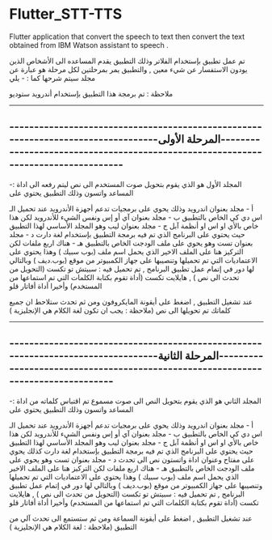 # Flutter_STT-TTS
Flutter application that convert the speech to text  then convert the text obtained from IBM Watson assistant to speech .  
 
 تم عمل تطبيق بإستخدام الفلاتر وذلك التطبيق يقدم المساعده الى الأشخاص الذين يودون الاستفسار عن شيء معين , والتطبيق يمر بمرحلتين لكل مرحلة هو عبارة عن مجلد سيتم شرحها كما : - يلي 
 
 ملاحظة : تم برمجة هذا التطبيق بإستخدام أندرويد ستوديو
 
 ---------------------------------------------------------------------------------------------------------------------------------------------------------------------------------
 ---------------------------------------------------------------------------------المرحلة الأولى----------------------------------------------------------------------------------
  ---------------------------------------------------------------------------------------------------------------------------------------------------------------------------------
  
-: المجلد الأول هو الذي يقوم بتحويل صوت المستخدم الى نص ليتم رفعه الى اداة المساعد واتسون وذلك التطبيق يحتوي على


أ - مجلد بعنوان اندرويد وذلك يحوي على برمجيات تدعم أجهزة الأندرويد عند تحميل الـ اس دي كي الخاص بالتطبيق 
ب - مجلد بعنوان آي أو إس ونفس الشيء للأندرويد لكن هذا خاص بالأي او اس او أنظمة آبل
ج - مجلد بعنوان ليب وهو المجلد الأساسي لهذا التطبيق حيث يحتوي على البرنامج الذي تم فيه برمجة التطبيق بإستخدام لغة دارت 
د - مجلد بعنوان تست وهو يحوي على ملف الودجت الخاص بالتطبيق
هـ - هناك اربع ملفات لكن التركيز هنا على الملف الاخير الذي يحمل اسم ملف (بوب سبيك ) وهذا يحتوي على الاعتماديات التي تم تحميلها وتنصيبها على جهاز الكمبيوتر من موقع (بوب.ديف ) وبالتالي لها دور في إتمام عمل تطبيق البرنامج , تم تحميل فيه : سبيتش تو تكست (التحويل من تحدث الى نص ) , هايلايت تكست (أداة تقوم بكتابة الكلمات التي تم استماعها من المستخدم) وأخيرا أداة أفاتار قلو


عند تشغيل التطبيق , اضغط على أيقونة المايكروفون ومن ثم تحدث ستلاحط ان جميع كلماتك تم تحويلها الى نص (ملاحظة : يجب ان تكون لغة الكلام هي الإنجليزية )

 ---------------------------------------------------------------------------------------------------------------------------------------------------------------------------------
 ---------------------------------------------------------------------------------المرحلة الثانية---------------------------------------------------------------------------------
  ---------------------------------------------------------------------------------------------------------------------------------------------------------------------------------
  
-: المجلد الثاني هو الذي يقوم بتحويل النص الى صوت مسموع تم اقتباس كلماته من اداة المساعد واتسون وذلك التطبيق يحتوي على


أ - مجلد بعنوان اندرويد وذلك يحوي على برمجيات تدعم أجهزة الأندرويد عند تحميل الـ اس دي كي الخاص بالتطبيق 
ب - مجلد بعنوان آي أو إس ونفس الشيء للأندرويد لكن هذا خاص بالأي او اس او أنظمة آبل
ج - مجلد بعنوان ليب وهو المجلد الأساسي لهذا التطبيق حيث يحتوي على البرنامج الذي تم فيه برمجة التطبيق بإستخدام لغة دارت كذلك يحوي على مفتاح وعنوان اداة واتستون نص الى تحدث 
د - مجلد بعنوان تست وهو يحوي على ملف الودجت الخاص بالتطبيق
هـ - هناك اربع ملفات لكن التركيز هنا على الملف الاخير الذي يحمل اسم ملف (بوب سبيك ) وهذا يحتوي على الاعتماديات التي تم تحميلها وتنصيبها على جهاز الكمبيوتر من موقع (بوب.ديف ) وبالتالي لها دور في إتمام عمل تطبيق البرنامج , تم تحميل فيه : سبيتش تو تكست (التحويل من تحدث الى نص ) , هايلايت تكست (أداة تقوم بكتابة الكلمات التي تم استماعها من المستخدم) وأخيرا أداة أفاتار قلو


عند تشغيل التطبيق , اضغط على أيقونة السماعة ومن ثم ستستمع الى تحدث آلي من التطبيق  (ملاحظة :  لغة الكلام هي الإنجليزية )
